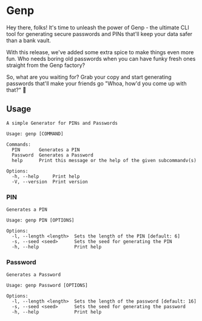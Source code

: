 # Genp

Hey there, folks! It's time to unleash the power of Genp - the ultimate CLI tool for generating secure passwords and PINs that'll keep your data safer than a bank vault.

With this release, we've added some extra spice to make things even more fun. Who needs boring old passwords when you can have funky fresh ones straight from the Genp factory?

So, what are you waiting for? Grab your copy and start generating passwords that'll make your friends go "Whoa, how'd you come up with that?" 🎉

## Usage

```
A simple Generator for PINs and Passwords

Usage: genp [COMMAND]

Commands:
  PIN       Generates a PIN
  Password  Generates a Password
  help      Print this message or the help of the given subcommandv(s)

Options:
  -h, --help     Print help
  -V, --version  Print version
```

### PIN

```
Generates a PIN

Usage: genp PIN [OPTIONS]

Options:
  -l, --length <length>  Sets the length of the PIN [default: 6]
  -s, --seed <seed>      Sets the seed for generating the PIN
  -h, --help             Print help
```

### Password

```
Generates a Password

Usage: genp Password [OPTIONS]

Options:
  -l, --length <length>  Sets the length of the password [default: 16]
  -s, --seed <seed>      Sets the seed for generating the password
  -h, --help             Print help
```
